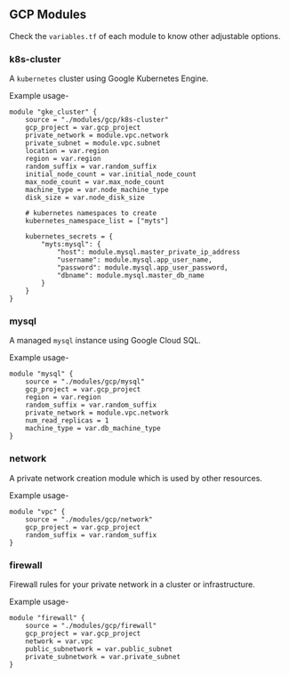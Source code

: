 ## GCP Modules

Check the `variables.tf` of each module to know other adjustable options.

### k8s-cluster

A `kubernetes` cluster using Google Kubernetes Engine.

Example usage-

```
module "gke_cluster" {
	source = "./modules/gcp/k8s-cluster"
	gcp_project = var.gcp_project
	private_network = module.vpc.network
	private_subnet = module.vpc.subnet
	location = var.region
	region = var.region
	random_suffix = var.random_suffix
	initial_node_count = var.initial_node_count
	max_node_count = var.max_node_count
	machine_type = var.node_machine_type
	disk_size = var.node_disk_size

	# kubernetes namespaces to create
	kubernetes_namespace_list = ["myts"]

	kubernetes_secrets = {
		"myts:mysql": {
			"host": module.mysql.master_private_ip_address
			"username": module.mysql.app_user_name,
			"password": module.mysql.app_user_password,
			"dbname": module.mysql.master_db_name
		}
	}
}
```

### mysql

A managed `mysql` instance using Google Cloud SQL.

Example usage-

```
module "mysql" {
	source = "./modules/gcp/mysql"
	gcp_project = var.gcp_project
	region = var.region
	random_suffix = var.random_suffix
	private_network = module.vpc.network
	num_read_replicas = 1
	machine_type = var.db_machine_type
}
```

### network

A private network creation module which is used by other resources.

Example usage-

```
module "vpc" {
	source = "./modules/gcp/network"
	gcp_project = var.gcp_project
	random_suffix = var.random_suffix
}
```

### firewall

Firewall rules for your private network in a cluster or infrastructure.

Example usage-

```
module "firewall" {
    source = "./modules/gcp/firewall"
    gcp_project = var.gcp_project
    network = var.vpc
    public_subnetwork = var.public_subnet
    private_subnetwork = var.private_subnet
}
```